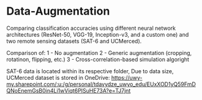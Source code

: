 # Data-Augmentation
Comparing classification accuracies using different neural network architectures (ResNet-50, VGG-19, Inception-v3, and a custom one) and two remote sensing datasets 
(SAT-6 and UCMerced). 

Comparison of:
1 - No augmentation
2 - Generic augmentation (cropping, rotatinon, flipping, etc.)
3 - Cross-correlation-based simulation algoright

SAT-6 data is located within its respective folder,
Due to data size, UCMerced dataset is stored in OneDrive: https://uwy-my.sharepoint.com/:u:/g/personal/tdavydze_uwyo_edu/EUxXOD1yQ59FmDQNoEnemGsB0in4Li1wViqt6PISuHE73A?e=TJ7jnt
